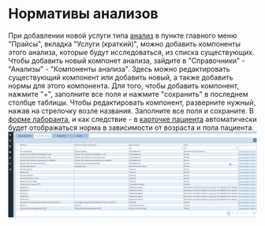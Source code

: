 # Нормативы анализов

При добавлении новой услуги типа <a href="./Price">анализ</a> в пункте главного меню "Прайсы", вкладка "Услуги (краткий)", можно добавить компоненты этого анализа, которые будут исследоваться, из списка существующих.   
Чтобы добавить новый компонет анализа, зайдите в "Справочники" - "Анализы" - "Компоненты анализа". Здесь можно редактировать существующий компонент или добавить новый, а также добавить нормы для этого компонента. Для того, чтобы добавить компонент, нажмите "+", заполните все поля и нажмите "сохранить" в последнем столбце таблицы. Чтобы редактировать компонент, разверните нужный, нажав на стрелочку возле названия. Заполните все поля и сохраните. В <a href="./labsform">форме лаборанта</a>, и как следствие - в <a href="./PatientCard">карточке пациента</a> автоматически будет отображаться норма в зависимости от возраста и пола пациента. 
![Image](Image/components.gif)